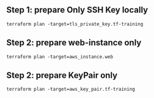 Step 1: prepare Only SSH Key locally 
---
`terraform plan -target=tls_private_key.tf-training`

Step 2: prepare web-instance only
---
`terraform plan -target=aws_instance.web`


Step 2: prepare KeyPair only
---
`terraform plan -target=aws_key_pair.tf-training`